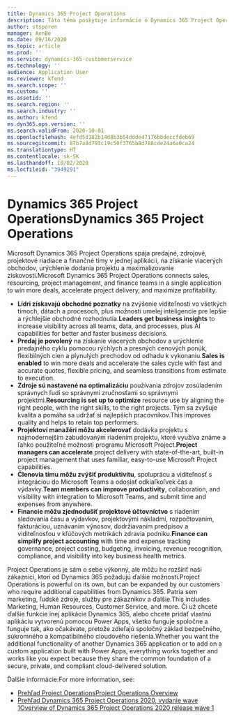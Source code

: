 ```yaml
---
title: Dynamics 365 Project Operations
description: Táto téma poskytuje informácie o Dynamics 365 Project Operations.
author: stsporen
manager: AnnBe
ms.date: 09/16/2020
ms.topic: article
ms.prod: ''
ms.service: dynamics-365-customerservice
ms.technology: ''
audience: Application User
ms.reviewer: kfend
ms.search.scope: ''
ms.custom: ''
ms.assetid: ''
ms.search.region: ''
ms.search.industry: ''
ms.author: kfend
ms.dyn365.ops.version: ''
ms.search.validFrom: 2020-10-01
ms.openlocfilehash: 4efd5d182b14d8b3b54ddde47176bbdeccfdeb69
ms.sourcegitcommit: 87b7a8d793c19c50f3765b8d788cde24a6a0ca24
ms.translationtype: HT
ms.contentlocale: sk-SK
ms.lasthandoff: 10/02/2020
ms.locfileid: "3949291"
---
```

# <a name="dynamics-365-project-operations"></a><span data-ttu-id="5037f-103">Dynamics 365 Project Operations</span><span class="sxs-lookup"><span data-stu-id="5037f-103">Dynamics 365 Project Operations</span></span>

<span data-ttu-id="5037f-104">Microsoft Dynamics 365 Project Operations spája predajné, zdrojové, projektové riadiace a finančné tímy v jednej aplikácii, na získanie viacerých obchodov, urýchlenie dodania projektu a maximalizovanie ziskovosti.</span><span class="sxs-lookup"><span data-stu-id="5037f-104">Microsoft Dynamics 365 Project Operations connects sales, resourcing, project management, and finance teams in a single application to win more deals, accelerate project delivery, and maximize profitability.</span></span>

-   <span data-ttu-id="5037f-105">**Lídri získavajú obchodné poznatky** na zvýšenie viditeľnosti vo všetkých tímoch, dátach a procesoch, plus možnosti umelej inteligencie pre lepšie a rýchlejšie obchodné rozhodnutia.</span><span class="sxs-lookup"><span data-stu-id="5037f-105">**Leaders get business insights** to increase visibility across all teams, data, and processes, plus AI capabilities for better and faster business decisions.</span></span>
-   <span data-ttu-id="5037f-106">**Predaj je povolený** na získanie viacerých obchodov a urýchlenie predajného cyklu pomocou rýchlych a presných cenových ponúk, flexibilných cien a plynulých prechodov od odhadu k vykonaniu.</span><span class="sxs-lookup"><span data-stu-id="5037f-106">**Sales is enabled** to win more deals and accelerate the sales cycle with fast and accurate quotes, flexible pricing, and seamless transitions from estimate to execution.</span></span>
-   <span data-ttu-id="5037f-107">**Zdroje sú nastavené na optimalizáciu** používania zdrojov zosúladením správnych ľudí so správnymi zručnosťami so správnymi projektmi.</span><span class="sxs-lookup"><span data-stu-id="5037f-107">**Resourcing is set up to optimize** resource use by aligning the right people, with the right skills, to the right projects.</span></span> <span data-ttu-id="5037f-108">Tým sa zvyšuje kvalita a pomáha sa udržať si najlepších pracovníkov.</span><span class="sxs-lookup"><span data-stu-id="5037f-108">This improves quality and helps to retain top performers.</span></span>
-   <span data-ttu-id="5037f-109">**Projektoví manažéri môžu akcelerovať** dodávka projektu s najmodernejším zabudovaným riadením projektu, ktoré využíva známe a ľahko použiteľné možnosti programu Microsoft Project.</span><span class="sxs-lookup"><span data-stu-id="5037f-109">**Project managers can accelerate** project delivery with state-of-the-art, built-in project management that uses familiar, easy-to-use Microsoft Project capabilities.</span></span>
-   <span data-ttu-id="5037f-110">**Členovia tímu môžu zvýšiť produktivitu**, spoluprácu a viditeľnosť s integráciou do Microsoft Teams a odoslať odkiaľkoľvek čas a výdavky.</span><span class="sxs-lookup"><span data-stu-id="5037f-110">**Team members can improve productivity**, collaboration, and visibility with integration to Microsoft Teams, and submit time and expenses from anywhere.</span></span>
-   <span data-ttu-id="5037f-111">**Financie môžu zjednodušiť projektové účtovníctvo** s riadením sledovania času a výdavkov, projektovými nákladmi, rozpočtovaním, fakturáciou, uznávaním výnosov, dodržiavaním predpisov a viditeľnosťou v kľúčových metrikách zdravia podniku.</span><span class="sxs-lookup"><span data-stu-id="5037f-111">**Finance can simplify project accounting** with time and expense tracking governance, project costing, budgeting, invoicing, revenue recognition, compliance, and visibility into key business health metrics.</span></span>

<span data-ttu-id="5037f-112">Project Operations je sám o sebe výkonný, ale môžu ho rozšíriť naši zákazníci, ktorí od Dynamics 365 požadujú ďalšie možnosti.</span><span class="sxs-lookup"><span data-stu-id="5037f-112">Project Operations is powerful on its own, but can be expanded by our customers who require additional capabilities from Dynamics 365.</span></span> <span data-ttu-id="5037f-113">Patria sem marketing, ľudské zdroje, služby pre zákazníkov a ďalšie.</span><span class="sxs-lookup"><span data-stu-id="5037f-113">This includes Marketing, Human Resources, Customer Service, and more.</span></span> <span data-ttu-id="5037f-114">Či už chcete ďalšie funkcie inej aplikácie Dynamics 365, alebo chcete pridať vlastnú aplikáciu vytvorenú pomocou Power Apps, všetko funguje spoločne a funguje tak, ako očakávate, pretože zdieľajú spoločný základ bezpečného, súkromného a kompatibilného cloudového riešenia.</span><span class="sxs-lookup"><span data-stu-id="5037f-114">Whether you want the additional functionality of another Dynamics 365 application or to add on a custom application built with Power Apps, everything works together and works like you expect because they share the common foundation of a secure, private, and compliant cloud-delivered solution.</span></span>

<span data-ttu-id="5037f-115">Ďalšie informácie:</span><span class="sxs-lookup"><span data-stu-id="5037f-115">For more information, see:</span></span>

- [<span data-ttu-id="5037f-116">Prehľad Project Operations</span><span class="sxs-lookup"><span data-stu-id="5037f-116">Project Operations Overview</span></span>](https://dynamics.microsoft.com/en-us/project-operations/overview/)
- [<span data-ttu-id="5037f-117">Prehľad Dynamics 365 Project Operations 2020, vydanie wave 1</span><span class="sxs-lookup"><span data-stu-id="5037f-117">Overview of Dynamics 365 Project Operations 2020 release wave 1</span></span>](https://docs.microsoft.com/dynamics365-release-plan/2020wave1/dynamics365-project-operations/)

